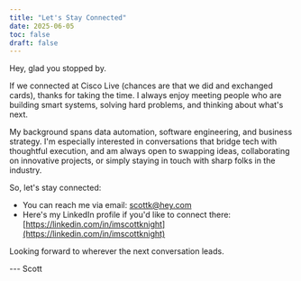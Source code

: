 ```yaml
---
title: "Let's Stay Connected"
date: 2025-06-05
toc: false
draft: false
---
```


Hey, glad you stopped by.

If we connected at Cisco Live (chances are that we did and exchanged cards), thanks for taking the time. I always enjoy meeting people who are building smart systems, solving hard problems, and thinking about what's next.

My background spans data automation, software engineering, and business strategy. I'm especially interested in conversations that bridge tech with thoughtful execution, and am always open to swapping ideas, collaborating on innovative projects, or simply staying in touch with sharp folks in the industry.

So, let's stay connected:

- You can reach me via email: [scottk@hey.com](mailto:scottk@hey.com)
- Here's my LinkedIn profile if you'd like to connect there: [https://linkedin.com/in/imscottknight](https://linkedin.com/in/imscottknight)

Looking forward to wherever the next conversation leads.

--- Scott